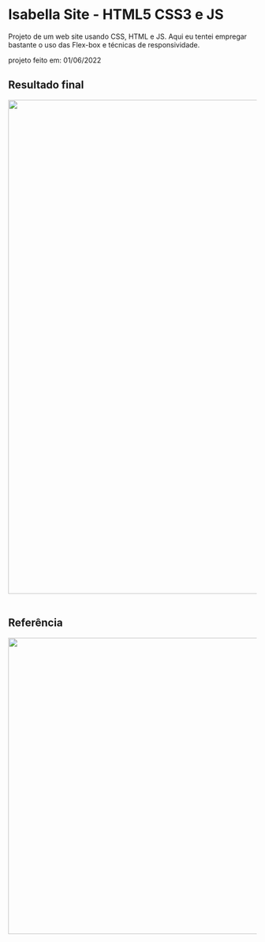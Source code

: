 # Isabella Site -  HTML5 CSS3 e JS
Projeto de um web site usando CSS, HTML e JS. Aqui eu tentei empregar bastante o uso das Flex-box e técnicas de responsividade.

projeto feito em: 01/06/2022

<h2>Resultado final</h2>
<div align="center">
  <img width="1000px" src="https://user-images.githubusercontent.com/87536346/194378300-44537595-1bd2-494e-b22e-0dfe9f7c5eb3.gif">
</div>
<br/>
<h2>Referência</h2>
<div align="center">
  <img width="600px" hight="600px" src="https://user-images.githubusercontent.com/87536346/197264802-da0cca33-139f-46a3-805a-590ea1480b28.jpeg">
</div>
